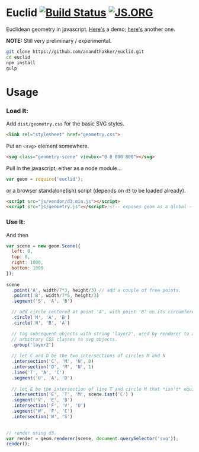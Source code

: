 # Euclid [![Build Status](https://travis-ci.org/anandthakker/euclid.svg?branch=master)](https://travis-ci.org/anandthakker/euclid) [![JS.ORG](https://img.shields.io/badge/js.org-euclid-ffb400.svg?style=flat-square)](http://js.org)

Euclidean geometry in javascript.
[Here's](http://anandthakker.github.io/euclid/) a demo; [here's](http://anandthakker.github.io/euclid/background.html) another one.

**NOTE:** Still very preliminary / experimental.

```bash
git clone https://github.com/anandthakker/euclid.git
cd euclid
npm install
gulp
```

# Usage

### Load It:

Add `dist/geometry.css` for the basic SVG styles.
```html
<link rel="stylesheet" href="geometry.css">
```

Put an `<svg>` element somewhere.
```html
<svg class="geometry-scene" viewbox="0 0 800 800"></svg>
```

Pull in the javascript, either as a node module...

```javascript
var geom = require('euclid');
```

or a browser standalone(ish) script (depends on `d3` to be 
loaded already).

```html
<script src="js/vendor/d3.min.js"></script>
<script src="js/geometry.js"></script> <!-- exposes geom as a global -->
```

### Use It:

And then 
``` javascript
var scene = new geom.Scene({
  left: 0,
  top: 0,
  right: 1000,
  bottom: 1000
});
  
scene
  .point('A', width/7*3, height/3) // add a couple of free points.
  .poinnt('B', width/7*5, height/3)
  .segment('S', 'A', 'B')

  // add circle centered at point 'A', with point 'B' on its circumference.
  .circle('M', 'A', 'B')
  .circle('N', 'B', 'A')

  // tag subsequent objects with string 'layer2', used by renderer to add
  // arbitrary CSS classes to svg objects.
  .group('layer2')
  
  // let C and D be the two intersections of circles M and N
  .intersection('C', 'M', 'N', 0)
  .intersection('D', 'M', 'N', 1)
  .line('T', 'A', 'C')
  .segment('U', 'A', 'D')
  
  // let E be the intersection of line T and circle M that *isn't* equivalent to point C.
  .intersection('E', 'T', 'M', scene.isnt('C') )
  .segment('V', 'E', 'B')
  .intersection('F', 'V', 'U')
  .segment('W', 'F', 'C')
  .intersection('W', 'S')
  

// render using d3.
var render = geom.renderer(scene, document.querySelector('svg'));
render();
```
